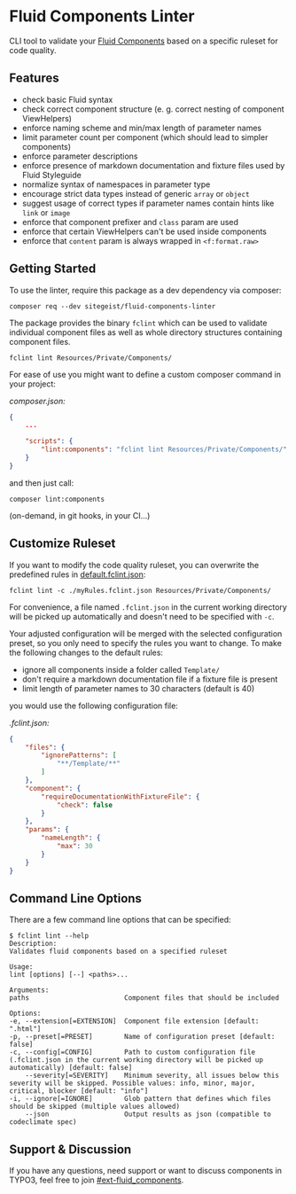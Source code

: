 # Fluid Components Linter

CLI tool to validate your [Fluid Components](https://github.com/sitegeist/fluid-components)
based on a specific ruleset for code quality.

## Features

* check basic Fluid syntax
* check correct component structure (e. g. correct nesting of component ViewHelpers)
* enforce naming scheme and min/max length of parameter names
* limit parameter count per component (which should lead to simpler components)
* enforce parameter descriptions
* enforce presence of markdown documentation and fixture files used by Fluid Styleguide
* normalize syntax of namespaces in parameter type
* encourage strict data types instead of generic `array` or `object`
* suggest usage of correct types if parameter names contain hints like `link` or `image`
* enforce that component prefixer and `class` param are used
* enforce that certain ViewHelpers can't be used inside components
* enforce that `content` param is always wrapped in `<f:format.raw>`

## Getting Started

To use the linter, require this package as a dev dependency via composer:

    composer req --dev sitegeist/fluid-components-linter

The package provides the binary `fclint` which can be used to validate
individual component files as well as whole directory structures containing
component files.

    fclint lint Resources/Private/Components/

For ease of use you might want to define a custom composer command in your project:

*composer.json:*

```json
{
    ...

    "scripts": {
        "lint:components": "fclint lint Resources/Private/Components/"
    }
}
```

and then just call:

    composer lint:components

(on-demand, in git hooks, in your CI...)

## Customize Ruleset

If you want to modify the code quality ruleset, you can overwrite the
predefined rules in [default.fclint.json](./src/Configuration/default.fclint.json):

    fclint lint -c ./myRules.fclint.json Resources/Private/Components/

For convenience, a file named `.fclint.json` in the current working directory will be picked
up automatically and doesn't need to be specified with `-c`.

Your adjusted configuration will be merged with the selected configuration preset, so you
only need to specify the rules you want to change. To make the following changes to
the default rules:

* ignore all components inside a folder called `Template/`
* don't require a markdown documentation file if a fixture file is present
* limit length of parameter names to 30 characters (default is 40)

you would use the following configuration file:

*.fclint.json:*

```json
{
    "files": {
        "ignorePatterns": [
            "**/Template/**"
        ]
    },
    "component": {
        "requireDocumentationWithFixtureFile": {
            "check": false
        }
    },
    "params": {
        "nameLength": {
            "max": 30
        }
    }
}
```

## Command Line Options

There are a few command line options that can be specified:

```
$ fclint lint --help
Description:
Validates fluid components based on a specified ruleset

Usage:
lint [options] [--] <paths>...

Arguments:
paths                        Component files that should be included

Options:
-e, --extension[=EXTENSION]  Component file extension [default: ".html"]
-p, --preset[=PRESET]        Name of configuration preset [default: false]
-c, --config[=CONFIG]        Path to custom configuration file (.fclint.json in the current working directory will be picked up automatically) [default: false]
    --severity[=SEVERITY]    Minimum severity, all issues below this severity will be skipped. Possible values: info, minor, major, critical, blocker [default: "info"]
-i, --ignore[=IGNORE]        Glob pattern that defines which files should be skipped (multiple values allowed)
    --json                   Output results as json (compatible to codeclimate spec)
```

## Support & Discussion

If you have any questions, need support or want to discuss components in TYPO3, feel free to join [#ext-fluid_components](https://typo3.slack.com/archives/ext-fluid_components).
